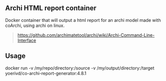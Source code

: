 ## Archi HTML report container
Docker container that will output a html report for an archi model made with coArchi, using archi on linux.

> https://github.com/archimatetool/archi/wiki/Archi-Command-Line-Interface

## Usage
docker run -v /my/repo/directory:/source -v /my/output/directory:/target yoerivd/co-archi-report-generator:4.8.1

